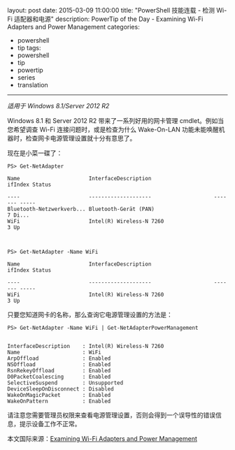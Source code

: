 ﻿layout: post
date: 2015-03-09 11:00:00
title: "PowerShell 技能连载 - 检测 Wi-Fi 适配器和电源"
description: PowerTip of the Day - Examining Wi-Fi Adapters and Power Management
categories:
- powershell
- tip
tags:
- powershell
- tip
- powertip
- series
- translation
---
_适用于 Windows 8.1/Server 2012 R2_

Windows 8.1 和 Server 2012 R2 带来了一系列好用的网卡管理 cmdlet。例如当您希望调查 Wi-Fi 连接问题时，或是检查为什么 Wake-On-LAN 功能未能唤醒机器时，检查网卡电源管理设置就十分有意思了。

现在是小菜一碟了：
     
    PS> Get-NetAdapter
    
    Name                      InterfaceDescription                   ifIndex Status
                           
    ----                      --------------------                    ------- -----
    Bluetooth-Netzwerkverb... Bluetooth-Gerät (PAN)                         7 Di...
    WiFi                      Intel(R) Wireless-N 7260                      3 Up   
    
    
    
    PS> Get-NetAdapter -Name WiFi
    
    Name                      InterfaceDescription                   ifIndex Status
                          
    ----                      --------------------                    ------- -----
    WiFi                      Intel(R) Wireless-N 7260                      3 Up    
     

只要您知道网卡的名称，那么查询它电源管理设置的方法是：

     
    PS> Get-NetAdapter -Name WiFi | Get-NetAdapterPowerManagement
    
    
    InterfaceDescription    : Intel(R) Wireless-N 7260
    Name                    : WiFi
    ArpOffload              : Enabled
    NSOffload               : Enabled
    RsnRekeyOffload         : Enabled
    D0PacketCoalescing      : Enabled
    SelectiveSuspend        : Unsupported
    DeviceSleepOnDisconnect : Disabled
    WakeOnMagicPacket       : Enabled
    WakeOnPattern           : Enabled 
     

请注意您需要管理员权限来查看电源管理设置，否则会得到一个误导性的错误信息，提示设备工作不正常。

<!--more-->
本文国际来源：[Examining Wi-Fi Adapters and Power Management](http://powershell.com/cs/blogs/tips/archive/2015/03/09/examining-wi-fi-adapters-and-power-management.aspx)
